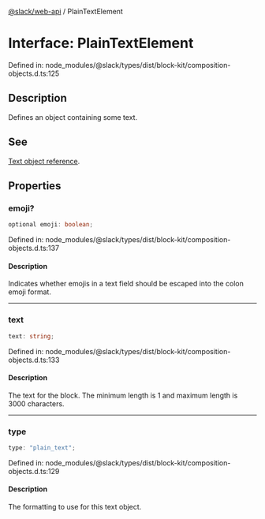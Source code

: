 [@slack/web-api](../index.md) / PlainTextElement

# Interface: PlainTextElement

Defined in: node\_modules/@slack/types/dist/block-kit/composition-objects.d.ts:125

## Description

Defines an object containing some text.

## See

[Text object reference](https://docs.slack.dev/reference/block-kit/composition-objects/text-object).

## Properties

### emoji?

```ts
optional emoji: boolean;
```

Defined in: node\_modules/@slack/types/dist/block-kit/composition-objects.d.ts:137

#### Description

Indicates whether emojis in a text field should be escaped into the colon emoji format.

***

### text

```ts
text: string;
```

Defined in: node\_modules/@slack/types/dist/block-kit/composition-objects.d.ts:133

#### Description

The text for the block. The minimum length is 1 and maximum length is 3000 characters.

***

### type

```ts
type: "plain_text";
```

Defined in: node\_modules/@slack/types/dist/block-kit/composition-objects.d.ts:129

#### Description

The formatting to use for this text object.
